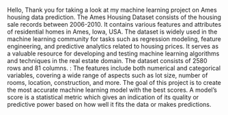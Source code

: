 Hello,
Thank you for taking a look at my machine learning project on Ames housing data prediction. The Ames Housing Dataset consists of the housing sale records between 2006-2010. It contains various features and attributes of residential homes in Ames, Iowa, USA. 
The dataset is widely used in the machine learning community for tasks such as regression modeling, feature engineering, and predictive analytics related to housing prices. It serves as a valuable resource for developing and testing machine learning algorithms and techniques in the real estate domain.
The dataset consists of 2580 rows and 81 columns. : The features include both numerical and categorical variables, covering a wide range of aspects such as lot size, number of rooms, location, construction, and more.
The goal of this project is to create the most accurate machine learning model with the best scores. A model’s score is a statistical metric which gives an indication of its quality or predictive power based on how well it fits the data or makes predictions. 
